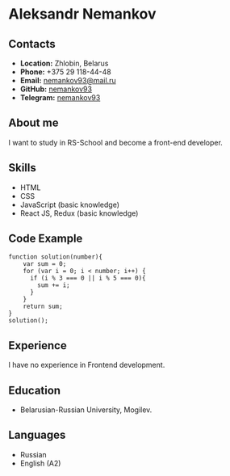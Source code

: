 # Aleksandr Nemankov
## Contacts
* **Location:** Zhlobin, Belarus
* **Phone:** +375 29 118-44-48
* **Email:** nemankov93@mail.ru
* **GitHub:** [nemankov93](https://github.com/nemankov93 "Описание")
* **Telegram:** [nemankov93](https://t.me/nemankov93 "Описание")
## About me
I want to study in RS-School and become a front-end developer.
## Skills
* HTML
* CSS
* JavaScript (basic knowledge)
* React JS, Redux (basic knowledge)
## Code Example
```
function solution(number){
    var sum = 0;
    for (var i = 0; i < number; i++) {
      if (i % 3 === 0 || i % 5 === 0){
        sum += i;
      }
    }
    return sum;
}
solution();
```
## Experience
I have no experience in Frontend development.
## Education 
* Belarusian-Russian University, Mogilev.
## Languages
* Russian 
* English (A2)
